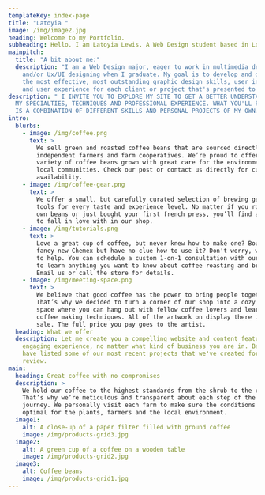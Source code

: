 ```yaml
---
templateKey: index-page
title: "Latoyia "
image: /img/image2.jpg
heading: Welcome to my Portfolio.
subheading: Hello. I am Latoyia Lewis. A Web Design student based in Louisiana.
mainpitch:
  title: "A bit about me:"
  description: "I am a Web Design major, eager to work in multimedia development
    and/or Ux/UI designing when I graduate. My goal is to develop and deliver
    the most effective, most outstanding graphic design skills, user interface
    and user experience for each client or project that's presented to me. "
description: " I INVITE YOU TO EXPLORE MY SITE TO GET A BETTER UNDERSTANING OF
  MY SPECIALTIES, TECHNIQUES AND PROFESSIONAL EXPERIENCE. WHAT YOU'LL FIND BELOW
  IS A COMBINATION OF DIFFERENT SKILLS AND PERSONAL PROJECTS OF MY OWN."
intro:
  blurbs:
    - image: /img/coffee.png
      text: >
        We sell green and roasted coffee beans that are sourced directly from
        independent farmers and farm cooperatives. We’re proud to offer a
        variety of coffee beans grown with great care for the environment and
        local communities. Check our post or contact us directly for current
        availability.
    - image: /img/coffee-gear.png
      text: >
        We offer a small, but carefully curated selection of brewing gear and
        tools for every taste and experience level. No matter if you roast your
        own beans or just bought your first french press, you’ll find a gadget
        to fall in love with in our shop.
    - image: /img/tutorials.png
      text: >
        Love a great cup of coffee, but never knew how to make one? Bought a
        fancy new Chemex but have no clue how to use it? Don't worry, we’re here
        to help. You can schedule a custom 1-on-1 consultation with our baristas
        to learn anything you want to know about coffee roasting and brewing.
        Email us or call the store for details.
    - image: /img/meeting-space.png
      text: >
        We believe that good coffee has the power to bring people together.
        That’s why we decided to turn a corner of our shop into a cozy meeting
        space where you can hang out with fellow coffee lovers and learn about
        coffee making techniques. All of the artwork on display there is for
        sale. The full price you pay goes to the artist.
  heading: What we offer
  description: Let me create you a compelling website and content featuring
    engaging experience, no matter what kind of business you are in. Below we
    have listed some of our most recent projects that we've created for you to
    review.
main:
  heading: Great coffee with no compromises
  description: >
    We hold our coffee to the highest standards from the shrub to the cup.
    That’s why we’re meticulous and transparent about each step of the coffee’s
    journey. We personally visit each farm to make sure the conditions are
    optimal for the plants, farmers and the local environment.
  image1:
    alt: A close-up of a paper filter filled with ground coffee
    image: /img/products-grid3.jpg
  image2:
    alt: A green cup of a coffee on a wooden table
    image: /img/products-grid2.jpg
  image3:
    alt: Coffee beans
    image: /img/products-grid1.jpg
---
```

